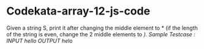 # Codekata-array-12-js-code
Given a string S, print it after changing the middle element to * (if the length of the string is even, change the 2 middle elements to *). Sample Testcase : INPUT hello OUTPUT he*lo
